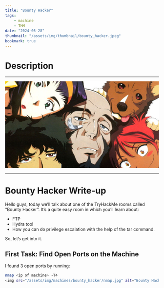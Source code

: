 ```yaml
---
title: "Bounty Hacker"
tags:
    - machine
    - THM
date: "2024-05-28"
thumbnail: "/assets/img/thumbnail/bounty_hacker.jpeg"
bookmark: true
---
```


# Description
---

<img src="/assets/img/thumbnail/bounty_hacker.jpeg" alt="Bounty Hacker">

---

# Bounty Hacker Write-up

Hello guys, today we’ll talk about one of the TryHackMe rooms called “Bounty Hacker”. It’s a quite easy room in which you’ll learn about:

- FTP
- Hydra tool
- How you can do privilege escalation with the help of the tar command.

So, let’s get into it.

## First Task: Find Open Ports on the Machine

I found 3 open ports by running:

```bash
nmap <ip of machine> -T4
<img src="/assets/img/machines/bounty_hacker/nmap.jpg" alt="Bounty Hacker">
